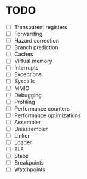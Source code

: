 # TODO

- [ ] Transparent registers
- [ ] Forwarding
- [ ] Hazard correction
- [ ] Branch prediction
- [ ] Caches
- [ ] Virtual memory
- [ ] Interrupts
- [ ] Exceptions
- [ ] Syscalls
- [ ] MMIO
- [ ] Debugging
- [ ] Profiling
- [ ] Performance counters
- [ ] Performance optimizations
- [ ] Assembler
- [ ] Disassembler
- [ ] Linker
- [ ] Loader
- [ ] ELF
- [ ] Stabs
- [ ] Breakpoints
- [ ] Watchpoints
